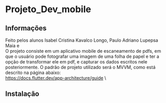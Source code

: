 # Projeto_Dev_mobile

## Informações

Feito pelos alunos Isabel Cristina Kavalco Longo, Paulo Adriano Lupepsa Maia e \
O projeto consiste em um aplicativo mobile de escaneamento de pdfs, em que o usuário pode fotografar uma imagem de uma folha de papel e ter a opção de transformar ele em pdf, e capturar os dados escritos nele posteriormente. O padrão de projeto utilizado será o MVVM, como está descrito na página abaixo:\
https://docs.flutter.dev/app-architecture/guide \

## Instalação
